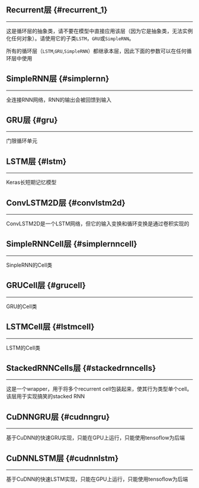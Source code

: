 ## Recurrent层 {#recurrent_1}

---

这是循环层的抽象类，请不要在模型中直接应用该层（因为它是抽象类，无法实例化任何对象）。请使用它的子类`LSTM`，`GRU`或`SimpleRNN`。

所有的循环层（`LSTM`,`GRU`,`SimpleRNN`）都继承本层，因此下面的参数可以在任何循环层中使用

## SimpleRNN层 {#simplernn}

---

全连接RNN网络，RNN的输出会被回馈到输入

## GRU层 {#gru}

---

门限循环单元

## LSTM层 {#lstm}

---

Keras长短期记忆模型

## ConvLSTM2D层 {#convlstm2d}

---

ConvLSTM2D是一个LSTM网络，但它的输入变换和循环变换是通过卷积实现的

## SimpleRNNCell层 {#simplernncell}

---

SinpleRNN的Cell类

## GRUCell层 {#grucell}

---

GRU的Cell类

## LSTMCell层 {#lstmcell}

---

LSTM的Cell类

## StackedRNNCells层 {#stackedrnncells}

---

这是一个wrapper，用于将多个recurrent cell包装起来，使其行为类型单个cell。该层用于实现搞笑的stacked RNN

## CuDNNGRU层 {#cudnngru}

---

基于CuDNN的快速GRU实现，只能在GPU上运行，只能使用tensoflow为后端

## CuDNNLSTM层 {#cudnnlstm}

---

基于CuDNN的快速LSTM实现，只能在GPU上运行，只能使用tensoflow为后端



